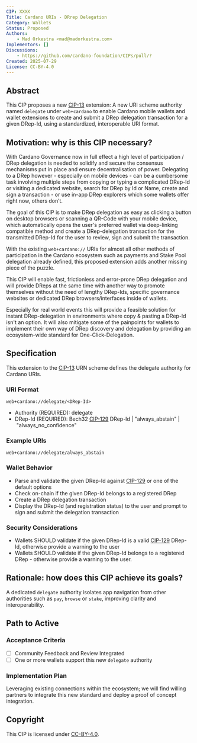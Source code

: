 ```yaml
---
CIP: XXXX
Title: Cardano URIs - DRrep Delegation
Category: Wallets
Status: Proposed
Authors:
    - Mad Orkestra <mad@madorkestra.com>
Implementors: []
Discussions:
    - https://github.com/cardano-foundation/CIPs/pull/?
Created: 2025-07-29
License: CC-BY-4.0
---
```


## Abstract

This CIP proposes a new [CIP-13](https://github.com/cardano-foundation/CIPs/tree/master/CIP-0013) extension: A new URI scheme authority named `delegate` under `web+cardano` to enable Cardano mobile wallets and wallet extensions to create and submit a DRep delegation transaction for a given DRep-Id, using a standardized, interoperable URI format.

## Motivation: why is this CIP necessary?

With Cardano Governance now in full effect a high level of participation / DRep delegation is needed to solidify and secure the consensus mechanisms put in place and ensure decentralisation of power. Delegating to a DRep however - especially on mobile devices - can be a cumbersome task involving multiple steps from copying or typing a complicated DRep-Id or visiting a dedicated website, search for DRep by Id or Name, create and sign a transaction - or use in-app DRep explorers which some wallets offer right now, others don’t.

The goal of this CIP is to make DRep delegation as easy as clicking a button on desktop browsers or scanning a QR-Code with your mobile device, which automatically opens the user's preferred wallet via deep-linking compatible method and create a DRep-delegation transaction for the transmitted DRep-Id for the user to review, sign and submit the transaction.

With the existing `web+cardano://` URIs for almost all other methods of participation in the Cardano ecosystem such as payments and Stake Pool delegation already defined, this proposed extension adds another missing piece of the puzzle.

This CIP will enable fast, frictionless and error-prone DRep delegation and will provide DReps at the same time with another way to promote themselves without the need of lengthy DRep-Ids, specific governance websites or dedicated DRep browsers/interfaces inside of wallets.

Especially for real world events this will provide a feasible solution for instant DRep-delegation in environments where copy & pasting a DRep-Id isn't an option. It will also mitigate some of the painpoints for wallets to implement their own way of DRep discovery and delegation by providing an ecosystem-wide standard for One-Click-Delegation.

## Specification

This extension to the [CIP-13](https://github.com/cardano-foundation/CIPs/tree/master/CIP-0013) URN scheme defines the delegate authority for Cardano URIs.

### URI Format

`web+cardano://delegate/<DRep-Id>`

- Authority (REQUIRED): delegate
- DRep-Id (REQUIRED): Bech32 [CIP-129](https://github.com/cardano-foundation/CIPs/tree/master/CIP-0129) DRep-Id | "always_abstain" | "always_no_confidence"

### Example URIs

`web+cardano://delegate/always_abstain`

### Wallet Behavior

- Parse and validate the given DRep-Id against [CIP-129](https://github.com/cardano-foundation/CIPs/tree/master/CIP-0129) or one of the default options
- Check on-chain if the given DRep-Id belongs to a registered DRep
- Create a DRep delegation transaction
- Display the DRep-Id (and registration status) to the user and prompt to sign and submit the delegation transaction

### Security Considerations

- Wallets SHOULD validate if the given DRep-Id is a valid [CIP-129](https://github.com/cardano-foundation/CIPs/tree/master/CIP-0129) DRep-Id, otherwise provide a warning to the user
- Wallets SHOULD validate if the given DRep-Id belongs to a registered DRep - otherwise provide a warning to the user.

## Rationale: how does this CIP achieve its goals?

A dedicated `delegate` authority isolates app navigation from other authorities such as `pay`, `browse` or `stake`, improving clarity and interoperability.

## Path to Active

### Acceptance Criteria

- [ ] Community Feedback and Review Integrated
- [ ] One or more wallets support this new `delegate` authority

### Implementation Plan

Leveraging existing connections within the ecosystem; we will find willing partners to integrate this new standard and deploy a proof of concept integration.

## Copyright

This CIP is licensed under [CC-BY-4.0](https://creativecommons.org/licenses/by/4.0/legalcode).

